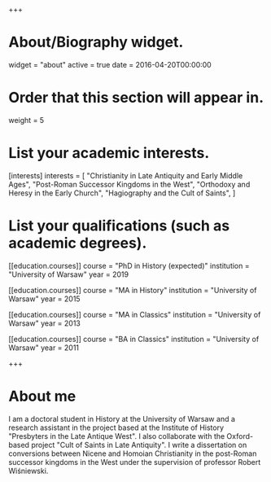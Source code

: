 +++
# About/Biography widget.
widget = "about"
active = true
date = 2016-04-20T00:00:00

# Order that this section will appear in.
weight = 5

# List your academic interests.
[interests]
  interests = [
    "Christianity in Late Antiquity and Early Middle Ages",
    "Post-Roman Successor Kingdoms in the West",
    "Orthodoxy and Heresy in the Early Church",
    "Hagiography and the Cult of Saints",
  ]

# List your qualifications (such as academic degrees).
[[education.courses]]
  course = "PhD in History (expected)"
  institution = "University of Warsaw"
  year = 2019

[[education.courses]]
  course = "MA in History"
  institution = "University of Warsaw"
  year = 2015
  
[[education.courses]]
  course = "MA in Classics"
  institution = "University of Warsaw"
  year = 2013

[[education.courses]]
  course = "BA in Classics"
  institution = "University of Warsaw"
  year = 2011
 
+++

# About me

I am a doctoral student in History at the University of Warsaw and a research assistant in the project based at the Institute of History "Presbyters in the Late Antique West". I also collaborate with the Oxford-based project "Cult of Saints in Late Antiquity". I write a dissertation on conversions between Nicene and Homoian Christianity in the post-Roman successor kingdoms in the West under the supervision of professor Robert Wiśniewski.
